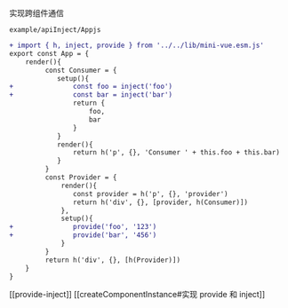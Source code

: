 实现跨组件通信

`example/apiInject/Appjs`
```diff
+ import { h, inject, provide } from '../../lib/mini-vue.esm.js'
export const App = {
	render(){
		 const Consumer = {
			setup(){
+				const foo = inject('foo') 
+				const bar = inject('bar') 
				return {
					foo,
					bar
				}	
			}
			render(){
				return h('p', {}, 'Consumer ' + this.foo + this.bar)
			}
		 }
		 const Provider = {
			 render(){
				const provider = h('p', {}, 'provider')
				return h('div', {}, [provider, h(Consumer)])
			 },
			 setup(){
+				provide('foo', '123')
+				provide('bar', '456')
			 }  
		 }
		 return h('div', {}, [h(Provider)])
	}
}
```

[[provide-inject]]
[[createComponentInstance#实现 provide 和 inject]]